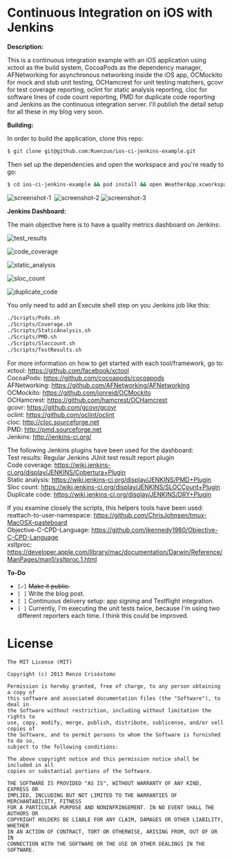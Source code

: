 Continuous Integration on iOS with Jenkins
=========================================

__Description:__

This is a continuous integration example with an iOS application using xctool as the build system, CocoaPods as the dependency manager, AFNetworking for asynchronous networking inside the iOS app, OCMockito for mock and stub unit testing, OCHamcrest for unit testing matchers, gcovr for test coverage reporting, oclint for static analysis reporting, cloc for software lines of code count reporting, PMD for duplicate code reporting and Jenkins as the continuous integration server. I'll publish the detail setup for all these in my blog very soon.
 
__Building:__

In order to build the application, clone this repo:

```sh
$ git clone git@github.com:Ruenzuo/ios-ci-jenkins-example.git
```

Then set up the dependencies and open the workspace and you're ready to go:

```sh
$ cd ios-ci-jenkins-example && pod install && open WeatherApp.xcworkspace
```  

![screenshot-1](https://dl.dropboxusercontent.com/u/12352209/GitHub/ci-screenshot-1.png)&nbsp;
![screenshot-2](https://dl.dropboxusercontent.com/u/12352209/GitHub/ci-screenshot-2.png)
![screenshot-3](https://dl.dropboxusercontent.com/u/12352209/GitHub/ci-screenshot-3.png)

__Jenkins Dashboard:__

The main objective here is to have a quality metrics dashboard on Jenkins:  

![test_results](https://dl.dropboxusercontent.com/u/12352209/GitHub/test_results.png)

![code_coverage](https://dl.dropboxusercontent.com/u/12352209/GitHub/code_coverage.png)

![static_analysis](https://dl.dropboxusercontent.com/u/12352209/GitHub/static_analysis.png)

![sloc_count](https://dl.dropboxusercontent.com/u/12352209/GitHub/sloc_count.png)

![duplicate_code](https://dl.dropboxusercontent.com/u/12352209/GitHub/duplicate_code.png)

You only need to add an Execute shell step on you Jenkins job like this:

```sh
./Scripts/Pods.sh
./Scripts/Coverage.sh
./Scripts/StaticAnalysis.sh
./Scripts/PMD.sh
./Scripts/Sloccount.sh
./Scripts/TestResults.sh
```

For more information on how to get started with each tool/framework, go to:  
xctool: https://github.com/facebook/xctool  
CocoaPods: https://github.com/cocoapods/cocoapods  
AFNetworking: https://github.com/AFNetworking/AFNetworking  
OCMockito: https://github.com/jonreid/OCMockito  
OCHamcrest: https://github.com/hamcrest/OCHamcrest  
gcovr: https://github.com/gcovr/gcovr  
oclint: https://github.com/oclint/oclint  
cloc: http://cloc.sourceforge.net  
PMD: http://pmd.sourceforge.net  
Jenkins: http://jenkins-ci.org/  

The following Jenkins plugins have been used for the dashboard:  
Test results: Regular Jenkins JUnit test result report plugin  
Code coverage: https://wiki.jenkins-ci.org/display/JENKINS/Cobertura+Plugin  
Static analysis: https://wiki.jenkins-ci.org/display/JENKINS/PMD+Plugin  
Sloc count: https://wiki.jenkins-ci.org/display/JENKINS/SLOCCount+Plugin  
Duplicate code: https://wiki.jenkins-ci.org/display/JENKINS/DRY+Plugin  

If you examine closely the scripts, this helpers tools have been used:  
reattach-to-user-namespace: https://github.com/ChrisJohnsen/tmux-MacOSX-pasteboard  
Objective-C-CPD-Language: https://github.com/jkennedy1980/Objective-C-CPD-Language  
xsltproc: https://developer.apple.com/library/mac/documentation/Darwin/Reference/ManPages/man1/xsltproc.1.html  

__To-Do__

* `[✓]` <del>Make it public.</del>
* `[ ]` Write the blog post.
* `[ ]` Continuous delivery setup: app signing and Testflight integration.
* `[ ]` Currently, I'm executing the unit tests twice, because I'm using two different reporters each time. I think this could be improved.

License
=======

    The MIT License (MIT)

    Copyright (c) 2013 Renzo Crisóstomo

    Permission is hereby granted, free of charge, to any person obtaining a copy of
    this software and associated documentation files (the "Software"), to deal in
    the Software without restriction, including without limitation the rights to
    use, copy, modify, merge, publish, distribute, sublicense, and/or sell copies of
    the Software, and to permit persons to whom the Software is furnished to do so,
    subject to the following conditions:

    The above copyright notice and this permission notice shall be included in all
    copies or substantial portions of the Software.

    THE SOFTWARE IS PROVIDED "AS IS", WITHOUT WARRANTY OF ANY KIND, EXPRESS OR
    IMPLIED, INCLUDING BUT NOT LIMITED TO THE WARRANTIES OF MERCHANTABILITY, FITNESS
    FOR A PARTICULAR PURPOSE AND NONINFRINGEMENT. IN NO EVENT SHALL THE AUTHORS OR
    COPYRIGHT HOLDERS BE LIABLE FOR ANY CLAIM, DAMAGES OR OTHER LIABILITY, WHETHER
    IN AN ACTION OF CONTRACT, TORT OR OTHERWISE, ARISING FROM, OUT OF OR IN
    CONNECTION WITH THE SOFTWARE OR THE USE OR OTHER DEALINGS IN THE SOFTWARE.

